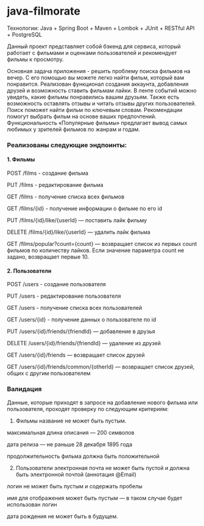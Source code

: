 # java-filmorate


Технологии: Java + Spring Boot + Maven + Lombok + JUnit + RESTful API + PostgreSQL


Данный проект представляет собой бэкенд для сервиса, который работает с фильмами и оценками пользователей и рекомендует фильмы к просмотру.

Основная задача приложения - решить проблему поиска фильмов на вечер. С его помощью вы можете легко найти фильм, который вам понравится. Реализован функционал создания аккаунта, добавления друзей и возможность ставить фильмам лайки. В ленте событий можно увидеть, какие фильмы понравились вашим друзьям. Также есть возможность оставлять отзывы и читать отзывы других пользователей. Поиск поможет найти фильм по ключевым словам. Рекомендации помогут выбрать фильм на основе ваших предпочтений. Функциональность «Популярные фильмы» предлагает вывод самых любимых у зрителей фильмов по жанрам и годам.

### Реализованы следующие эндпоинты:

#### 1. Фильмы
POST /films - создание фильма

PUT /films - редактирование фильма

GET /films - получение списка всех фильмов

GET /films/{id} - получение информации о фильме по его id

PUT /films/{id}/like/{userId} — поставить лайк фильму

DELETE /films/{id}/like/{userId} — удалить лайк фильма

GET /films/popular?count={count} — возвращает список из первых count фильмов по количеству лайков. Если значение параметра count не задано, возвращает первые 10.

#### 2. Пользователи

POST /users - создание пользователя

PUT /users - редактирование пользователя

GET /users - получение списка всех пользователей

GET /users/{id} - получение данных о пользователе по id

PUT /users/{id}/friends/{friendId} — добавление в друзья

DELETE /users/{id}/friends/{friendId} — удаление из друзей

GET /users/{id}/friends — возвращает список друзей

GET /users/{id}/friends/common/{otherId} — возвращает список друзей, общих с другим пользователем

### Валидация
Данные, которые приходят в запросе на добавление нового фильма или пользователя, проходят проверку по следующим критериям:

1. Фильмы
 название не может быть пустым.
 
 максимальная длина описания — 200 символов
 
 дата релиза — не раньше 28 декабря 1895 года
 
 продолжительность фильма должна быть положительной

2. Пользователи
 электронная почта не может быть пустой и должна быть электронной почтой (аннотация @Email)
 
 логин не может быть пустым и содержать пробелы
 
 имя для отображения может быть пустым — в таком случае будет использован логин
 
 дата рождения не может быть в будущем.
